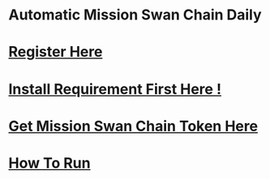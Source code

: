 # Automatic Mission Swan Chain Daily
# [Register Here](https://mission.swanchain.io/?invite=bkvq8xMeKpic)
# [Install Requirement First Here !](https://github.com/AirdropFamilyIDN-V2-0/swandaily/blob/main/howrun.md)
# [Get Mission Swan Chain Token Here](https://github.com/AirdropFamilyIDN-V2-0/swandaily/blob/main/getmissiontoken.md)
# [How To Run](https://github.com/AirdropFamilyIDN-V2-0/swandaily/blob/main/howrun.md)
